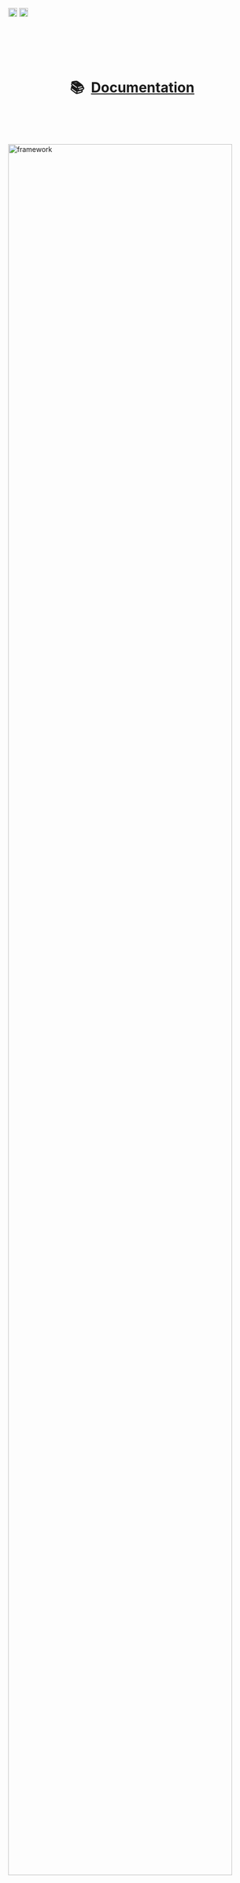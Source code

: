 <!-- 
	This page is formatted for GitHub's markdown renderer 
	Not that GitHub does not allow for inline style or <script> tags.

	Removing banner for now
	![AIQC (wide)](https://raw.githubusercontent.com/aiqc/aiqc/main/docs/images/aiqc_logo_banner_controlroom.png)
-->

<a href="https://badge.fury.io/py/aiqc"><img src="https://badge.fury.io/py/aiqc.svg" alt="PyPI version" height="18"></a>
<a href="https://aiqc.readthedocs.io"> <img src="https://readthedocs.org/projects/aiqc/badge/?version=latest" alt="docs status" height="18"></a>

</br></br></br></br>
<h1 align='center'>📚&nbsp;&nbsp;<a href="https://aiqc.readthedocs.io/">Documentation</a></h1>
</br></br></br></br>

<a href="https://aiqc.readthedocs.io/">
	<img src="https://raw.githubusercontent.com/aiqc/aiqc/main/docs/images/framework_mlops.png" width="95%" alt="framework"/>
</a>
</br></br></br></br>
